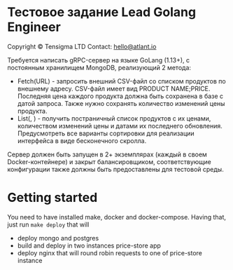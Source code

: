 # Тестовое задание Lead Golang Engineer
Copyright © Tensigma 
LTD Contact: hello@atlant.io


Требуется написать gRPC-сервер на языке GoLang (1.13+), с постоянным хранилищем MongoDB, реализующий 2 метода:
- Fetch(URL) - запросить внешний CSV-файл со списком продуктов по внешнему адресу. 
  CSV-файл имеет вид PRODUCT NAME;PRICE. 
  Последняя цена каждого продукта должна быть сохранена в базе с датой запроса. 
  Также нужно сохранять количество изменений цены продукта.
- List(<paging params>, <sorting params>) - получить постраничный список продуктов с их ценами, количеством изменений цены и датами их последнего обновления. 
  Предусмотреть все варианты сортировки для реализации интерфейса в виде бесконечного скролла.

Сервер должен быть запущен в 2+ экземплярах (каждый в своем Docker-контейнере) и закрыт балансировщиком, соответствующие конфигурации также должны быть предоставлены для тестовой среды.


# Getting started
You need to have installed make, docker and docker-compose.
Having that, just run `make deploy` that will
* deploy mongo and postgres
* build and deploy in two instances price-store app
* deploy nginx that will round robin requests to one of price-store instance
